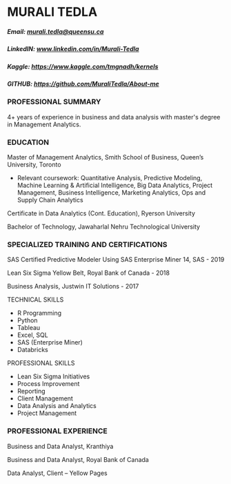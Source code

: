 # MURALI TEDLA 
##### Email: murali.tedla@queensu.ca
##### LinkedIN: www.linkedin.com/in/Murali-Tedla
##### Kaggle: https://www.kaggle.com/tmgnadh/kernels
##### GITHUB: https://github.com/MuraliTedla/About-me

### PROFESSIONAL SUMMARY
4+ years of experience in business and data analysis with master's degree in Management Analytics.
### EDUCATION
Master of Management Analytics, Smith School of Business, Queen’s University, Toronto
* Relevant coursework: Quantitative Analysis, Predictive Modeling, Machine Learning & Artificial Intelligence, Big Data Analytics, Project Management, Business Intelligence, Marketing Analytics, Ops and Supply Chain Analytics 

Certificate in Data Analytics (Cont. Education), Ryerson University

Bachelor of Technology, Jawaharlal Nehru Technological University

### SPECIALIZED TRAINING AND CERTIFICATIONS

SAS Certified Predictive Modeler Using SAS Enterprise Miner 14, SAS - 2019

Lean Six Sigma Yellow Belt, Royal Bank of Canada - 2018

Business Analysis, Justwin IT Solutions - 2017

TECHNICAL SKILLS
* R Programming
* Python
* Tableau
* Excel, SQL
* SAS (Enterprise Miner)
* Databricks

		
PROFESSIONAL SKILLS
* Lean Six Sigma Initiatives
* Process Improvement
* Reporting
* Client Management
* Data Analysis and Analytics
* Project Management


### PROFESSIONAL EXPERIENCE
Business and Data Analyst, Kranthiya			

Business and Data Analyst, Royal Bank of Canada	

Data Analyst, Client – Yellow Pages		
